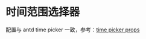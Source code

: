 # 时间范围选择器

配置与 antd time picker 一致，参考：[time picker props](https://antdv.com/components/time-picker-cn#api)
